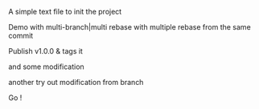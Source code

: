 A simple text file to init the project

Demo with multi-branch|multi rebase with multiple rebase from the same commit

Publish v1.0.0 & tags it

and some modification

another try out modification from branch

Go !
